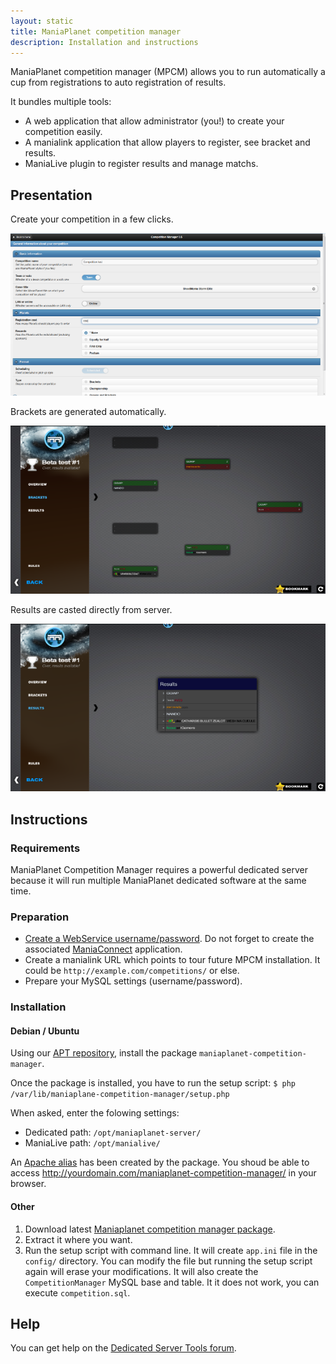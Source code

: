 ```yaml
---
layout: static
title: ManiaPlanet competition manager
description: Installation and instructions
---
```


ManiaPlanet competition manager (MPCM) allows you to run automatically a cup from registrations to auto registration of results.

It bundles multiple tools:

* A web application that allow administrator (you!) to create your competition easily.
* A manialink application that allow players to register, see bracket and results.
* ManiaLive plugin to register results and manage matchs. 

## Presentation

Create your competition in a few clicks.

![Easy management](./img/compet3.png)

Brackets are generated automatically.

![Bracket generator](./img/compet1.png)

Results are casted directly from server.

![Results](./img/compet2.png)


## Instructions

### Requirements

ManiaPlanet Competition Manager requires a powerful dedicated server because it will run multiple ManiaPlanet dedicated software at the same time.

### Preparation

* [Create a WebService username/password](https://player.maniaplanet.com/webservices). Do not forget to create the associated [ManiaConnect](maniaconnect) application. 
* Create a manialink URL which points to tour future MPCM installation. It could be `http://example.com/competitions/` or else. 
* Prepare your MySQL settings (username/password).

### Installation

#### Debian / Ubuntu 

Using our [APT repository](apt), install the package `maniaplanet-competition-manager`.

Once the package is installed, you have to run the setup script: `$ php /var/lib/maniaplane-competition-manager/setup.php`

When asked, enter the folowing settings:

* Dedicated path: `/opt/maniaplanet-server/`
* ManiaLive path: `/opt/manialive/`

An [Apache alias](https://httpd.apache.org/docs/2.4/mod/mod_alias) has been created by the package. You shoud be able to access <http://yourdomain.com/maniaplanet-competition-manager/> in your browser. 

#### Other

1. Download latest [Maniaplanet competition manager package](http://code.google.com/p/maniaplanet-competition-manager/downloads/list).
2. Extract it where you want.
3. Run the setup script with command line. It will create `app.ini` file in the `config/` directory. You can modify the file but running the setup script again will erase your modifications. 
It will also create the `CompetitionManager` MySQL base and table. It it does not work, you can execute `competition.sql`. 

## Help

You can get help on the [Dedicated Server Tools forum](http://forum.maniaplanet.com/viewforum.php?f=463).